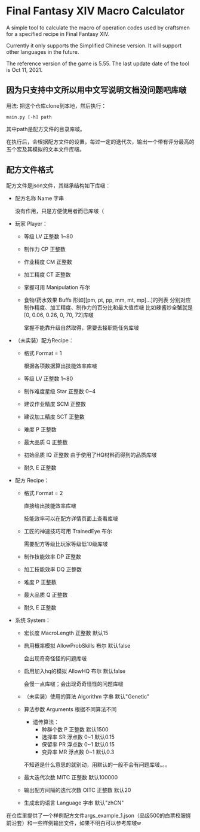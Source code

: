 # Final Fantasy XIV Macro Calculator

A simple tool to calculate the macro of operation codes used by craftsmen for a specified recipe in Final Fantasy XIV.

Currently it only supports the Simplified Chinese version. It will support other languages in the future.

The reference version of the game is 5.55. The last update date of the tool is Oct 11, 2021.

## 因为只支持中文所以用中文写说明文档没问题吧库啵

用法: 把这个仓库clone到本地，然后执行：

```main.py [-h] path```

其中path是配方文件的目录库啵。

在执行后，会根据配方文件的设置，每过一定的迭代次，输出一个带有评分最高的五个宏及其模拟的文本文件库啵。

## 配方文件格式

配方文件是json文件，其继承结构如下库啵：


* 配方名称 Name 字串 

    没有作用，只是方便使用者而已库啵（
* 玩家 Player：
	* 等级 LV 正整数 1~80
	* 制作力 CP 正整数
	* 作业精度 CM 正整数
	* 加工精度 CT 正整数
	* 掌握可用 Manipulation 布尔
	* 食物/药水效果 Buffs 形如[[pm, pt, pp, mm, mt, mp]...]的列表
    	分别对应制作精度、加工精度、制作力的百分比和最大值库啵
    	比如辣酱炒全蟹就是[0, 0.06, 0.26, 0, 70, 72]库啵

        掌握不能靠升级自然取得，需要去接职能任务库啵
* （未实装）配方Recipe：
	* 格式 Format = 1

        根据各项数据算出技能效率库啵
	* 等级 LV 正整数 1~80
	* 制作难度星级 Star 正整数 0~4
	* 建议作业精度 SCM 正整数
	* 建议加工精度 SCT 正整数
	* 难度 P 正整数
	* 最大品质 Q 正整数
	* 初始品质 IQ 正整数
    	由于使用了HQ材料而得到的品质库啵
	* 耐久 E 正整数
* 配方 Recipe：
	* 格式 Format = 2

        直接给出技能效率库啵

        技能效率可以在配方详情页面上查看库啵
	* 工匠的神速技巧可用 TrainedEye 布尔
	
        需要配方等级比玩家等级低10级库啵
	* 制作技能效率 DP 正整数
	* 加工技能效率 DQ 正整数
	* 难度 P 正整数
	* 最大品质 Q 正整数
	* 耐久 E 正整数
* 系统 System：
	* 宏长度 MacroLength 正整数 默认15
	* 启用概率模拟 AllowProbSkills 布尔 默认false

        会出现奇奇怪怪的问题库啵
	* 启用加入hq的模拟 AllowHQ 布尔 默认false

        会慢一点库啵；会出现奇奇怪怪的问题库啵
	* （未实装）使用的算法 Algorithm 字串 默认"Genetic"
	* 算法参数 Arguments 根据不同算法不同
        * 遗传算法：
            * 种群个数 P 正整数 默认1500
            * 选择率 SR 浮点数 0~1 默认0.15
            * 保留率 PR 浮点数 0~1 默认0.15
            * 变异率 MR 浮点数 0~1 默认0.3

        不知道是什么意思的就别动，用默认的一般不会有问题库啵。。。
	* 最大迭代次数 MITC 正整数 默认100000
	* 输出配方间隔的迭代次数 OITC 正整数 默认20
    * 生成宏的语言 Language 字串 默认"zhCN"


在仓库里提供了一个样例配方文件args_example_1.json（品级500的白票校服搓前沿套）和一些样例输出文件，如果不明白可以参考库啵w